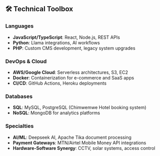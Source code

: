 ## 🛠️ Technical Toolbox  

### Languages  
- **JavaScript/TypeScript**: React, Node.js, REST APIs  
- **Python**: Llama integrations, AI workflows  
- **PHP**: Custom CMS development, legacy system upgrades  

### DevOps & Cloud  
- **AWS/Google Cloud**: Serverless architectures, S3, EC2  
- **Docker**: Containerization for e-commerce and SaaS apps  
- **CI/CD**: GitHub Actions, Heroku deployments  

### Databases  
- **SQL**: MySQL, PostgreSQL (Chimwemwe Hotel booking system)  
- **NoSQL**: MongoDB for analytics platforms  

### Specialties  
- **AI/ML**: Deepseek AI, Apache Tika document processing  
- **Payment Gateways**: MTN/Airtel Mobile Money API integrations  
- **Hardware-Software Synergy**: CCTV, solar systems, access control  
